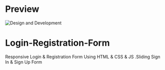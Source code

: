 # Preview
![Design and Development](https://github.com/JunaidShamnad/Login-Registration-Form/blob/main/Login%20%26%20Registration%20Form.png)

# Login-Registration-Form
Responsive Login &amp; Registration Form Using HTML &amp; CSS &amp; JS .Sliding Sign In &amp; Sign Up Form
